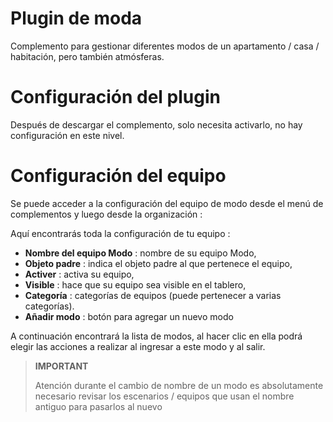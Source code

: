 # Plugin de moda

Complemento para gestionar diferentes modos de un apartamento / casa / habitación, pero también atmósferas.

# Configuración del plugin

Después de descargar el complemento, solo necesita activarlo, no hay configuración en este nivel.

# Configuración del equipo

Se puede acceder a la configuración del equipo de modo desde el menú de complementos y luego desde la organización :

Aquí encontrarás toda la configuración de tu equipo :

-   **Nombre del equipo Modo** : nombre de su equipo Modo,
-   **Objeto padre** : indica el objeto padre al que pertenece el equipo,
-   **Activer** : activa su equipo,
-   **Visible** : hace que su equipo sea visible en el tablero,
-   **Categoría** : categorías de equipos (puede pertenecer a varias categorías).
-   **Añadir modo** : botón para agregar un nuevo modo

A continuación encontrará la lista de modos, al hacer clic en ella podrá elegir las acciones a realizar al ingresar a este modo y al salir.

>**IMPORTANT**
>
>Atención durante el cambio de nombre de un modo es absolutamente necesario revisar los escenarios / equipos que usan el nombre antiguo para pasarlos al nuevo
